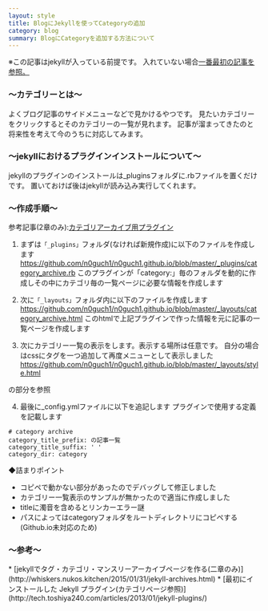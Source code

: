 ```yaml
---
layout: style
title: BlogにJekyllを使ってCategoryの追加
category: blog
summary: BlogにCategoryを追加する方法について
---
```


※この記事はjekyllが入っている前提です。
入れていない場合[一番最初の記事を参照。](http://n0guch1.github.io/blog/2014/12/05/startGithubPage.html)

<h3> 〜カテゴリーとは〜 </h3>
よくブログ記事のサイドメニューなどで見かけるやつです。
見たいカテゴリーをクリックするとそのカテゴリーの一覧が見れます。
記事が溜まってきたのと将来性を考えて今のうちに対応してみます。

<h3> 〜jekyllにおけるプラグインインストールについて〜 </h3>
jekyllのプラグインのインストールは_pluginsフォルダに.rbファイルを置くだけです。
置いておけば後はjekyllが読み込み実行してくれます。

<h3> 〜作成手順〜 </h3>

参考記事(2章のみ):[カテゴリアーカイブ用プラグイン](http://whiskers.nukos.kitchen/2015/01/31/jekyll-archives.html)

1. まずは`「_plugins」`フォルダ(なければ新規作成)に以下のファイルを作成します
<https://github.com/n0guch1/n0guch1.github.io/blob/master/_plugins/category_archive.rb>
このプラグインが「category:」毎のフォルダを動的に作成しその中にカテゴリ毎の一覧ページに必要な情報を作成します


2. 次に`「_layouts」`フォルダ内に以下のファイルを作成します
<https://github.com/n0guch1/n0guch1.github.io/blob/master/_layouts/category_archive.html>
このhtmlで上記プラグインで作った情報を元に記事の一覧ページを作成します

3. 次にカテゴリー一覧の表示をします。表示する場所は任意です。
自分の場合はcssにタグを一つ追加して再度メニューとして表示しました
https://github.com/n0guch1/n0guch1.github.io/blob/master/_layouts/style.html
<!-- カテゴリータグの追加 -->の部分を参照

4. 最後に_config.ymlファイルに以下を追記します
プラグインで使用する定義を記載します

```
# category archive
category_title_prefix: の記事一覧
category_title_suffix: ' '
category_dir: category
```

◆詰まりポイント
* コピペで動かない部分があったのでデバッグして修正しました
* カテゴリー一覧表示のサンプルが無かったので適当に作成しました
* titleに濁音を含めるとリンカーエラー謎
* パスによってはcategoryフォルダをルートディレクトリにコピペする(Github.io未対応のため)

<h3> 〜参考〜 </h3>
* [jekyllでタグ・カテゴリ・マンスリーアーカイブページを作る(二章のみ)](http://whiskers.nukos.kitchen/2015/01/31/jekyll-archives.html)
* [最初にインストールした Jekyll プラグイン(カテゴリページ参照)](http://tech.toshiya240.com/articles/2013/01/jekyll-plugins/)
